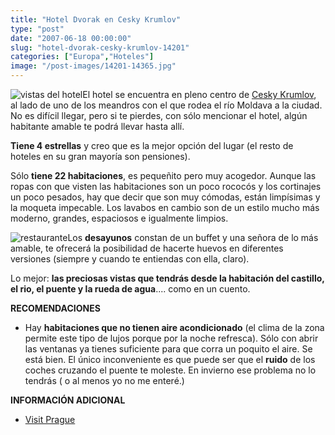 ```yaml
---
title: "Hotel Dvorak en Cesky Krumlov"
type: "post"
date: "2007-06-18 00:00:00"
slug: "hotel-dvorak-cesky-krumlov-14201"
categories: ["Europa","Hoteles"]
image: "/post-images/14201-14365.jpg"
---
```


   
  
![vistas del hotel](/post-images/14201-14365.jpg "vistas del hotel")El hotel se encuentra en pleno centro de [ Cesky Krumlov](http://www.missviajes.com/archivos/ciudades%2Brepublica%20checa), al lado de uno de los meandros con el que rodea el río Moldava a la ciudad. No es difícil llegar, pero si te pierdes, con sólo mencionar el hotel, algún habitante amable te podrá llevar hasta allí.

**Tiene 4 estrellas** y creo que es la mejor opción del lugar (el resto de hoteles en su gran mayoría son pensiones).

 Sólo **tiene 22 habitaciones**, es pequeñito pero muy acogedor. Aunque las ropas con que visten las habitaciones son un poco rococós y los cortinajes un poco pesados, hay que decir que son muy cómodas, están limpísimas y la moqueta impecable. Los lavabos en cambio son de un estilo mucho más moderno, grandes, espaciosos e igualmente limpios.

![restaurante](/post-images/14201-14362.jpg "restaurante")Los **desayunos** constan de un buffet y una señora de lo más amable, te ofrecerá la posibilidad de hacerte huevos en diferentes versiones (siempre y cuando te entiendas con ella, claro).

Lo mejor: **las preciosas vistas que tendrás desde la habitación del castillo, el rio, el puente y la rueda de agua**.... como en un cuento.





**RECOMENDACIONES**

- Hay **habitaciones que no tienen aire acondicionado** (el clima de la zona permite este tipo de lujos porque por la noche refresca). Sólo con abrir las ventanas ya tienes suficiente para que corra un poquito el aire. Se está bien. El único inconveniente es que puede ser que el **ruido** de los coches cruzando el puente te moleste. En invierno ese problema no lo tendrás ( o al menos yo no me enteré.)

**INFORMACIÓN ADICIONAL**

- [ Visit Prague ](http://www.visitprague.cz/main.php3?lng=es&s1=accommodation&s2=out&s3=detail&id=220)
